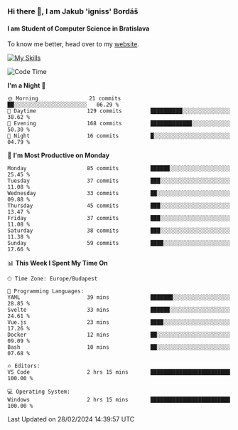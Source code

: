 ### Hi there 👋, I am Jakub 'igniss' Bordáš

#### I am Student of Computer Science in Bratislava
To know me better, head over to my [website](https://bordas.sk).

[![My Skills](https://skillicons.dev/icons?i=js,html,css,figma,svelte,java,kotlin,python,postgresql,typescript,nest,nodejs)](https://bordas.sk)


<!--START_SECTION:waka-->
![Code Time](http://img.shields.io/badge/Code%20Time-1%2C415%20hrs%2049%20mins-blue)

**I'm a Night 🦉** 

```text
🌞 Morning                21 commits          ██░░░░░░░░░░░░░░░░░░░░░░░   06.29 % 
🌆 Daytime                129 commits         ██████████░░░░░░░░░░░░░░░   38.62 % 
🌃 Evening                168 commits         █████████████░░░░░░░░░░░░   50.30 % 
🌙 Night                  16 commits          █░░░░░░░░░░░░░░░░░░░░░░░░   04.79 % 
```
📅 **I'm Most Productive on Monday** 

```text
Monday                   85 commits          ██████░░░░░░░░░░░░░░░░░░░   25.45 % 
Tuesday                  37 commits          ███░░░░░░░░░░░░░░░░░░░░░░   11.08 % 
Wednesday                33 commits          ██░░░░░░░░░░░░░░░░░░░░░░░   09.88 % 
Thursday                 45 commits          ███░░░░░░░░░░░░░░░░░░░░░░   13.47 % 
Friday                   37 commits          ███░░░░░░░░░░░░░░░░░░░░░░   11.08 % 
Saturday                 38 commits          ███░░░░░░░░░░░░░░░░░░░░░░   11.38 % 
Sunday                   59 commits          ████░░░░░░░░░░░░░░░░░░░░░   17.66 % 
```


📊 **This Week I Spent My Time On** 

```text
🕑︎ Time Zone: Europe/Budapest

💬 Programming Languages: 
YAML                     39 mins             ███████░░░░░░░░░░░░░░░░░░   28.85 % 
Svelte                   33 mins             ██████░░░░░░░░░░░░░░░░░░░   24.61 % 
Vue.js                   23 mins             ████░░░░░░░░░░░░░░░░░░░░░   17.26 % 
Docker                   12 mins             ██░░░░░░░░░░░░░░░░░░░░░░░   09.09 % 
Bash                     10 mins             ██░░░░░░░░░░░░░░░░░░░░░░░   07.68 % 

🔥 Editors: 
VS Code                  2 hrs 15 mins       █████████████████████████   100.00 % 

💻 Operating System: 
Windows                  2 hrs 15 mins       █████████████████████████   100.00 % 
```


 Last Updated on 28/02/2024 14:39:57 UTC
<!--END_SECTION:waka-->
